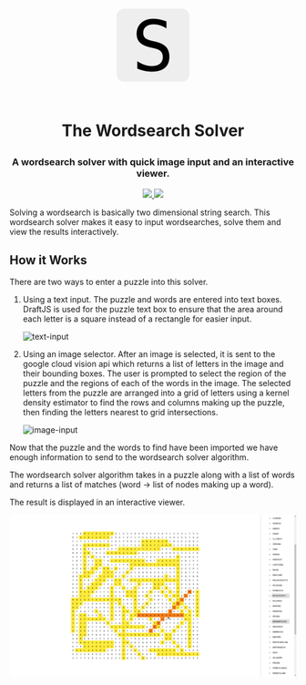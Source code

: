<h1 align='center'>
  <a href='https://solver.0xcaff.me'>
    <img src='./public/favicon.png' height='128' />
  </a>

  <br />
  <br />

  The Wordsearch Solver
</h1>

<h3 align='center'>
  A wordsearch solver with quick image input and an interactive viewer.
</h3>

<p align='center'>
  <a href='https://travis-ci.org/0xcaff/wordsearch'>
    <img src='https://travis-ci.org/0xcaff/wordsearch.svg?branch=master' />
  </a>

  <a href='https://solver.0xcaff.me'>
    <img src='https://img.shields.io/badge/view-live-brightgreen.svg' />
  </a>
</p>

Solving a wordsearch is basically two dimensional string search. This wordsearch
solver makes it easy to input wordsearches, solve them and view the results
interactively.

How it Works
------------

There are two ways to enter a puzzle into this solver.

1. Using a text input. The puzzle and words are entered into text boxes. DraftJS
   is used for the puzzle text box to ensure that the area around each letter is
   a square instead of a rectangle for easier input.

   ![text-input][text-input]

2. Using an image selector. After an image is selected, it is sent to the google
   cloud vision api which returns a list of letters in the image and their
   bounding boxes. The user is prompted to select the region of the puzzle and
   the regions of each of the words in the image. The selected letters from the
   puzzle are arranged into a grid of letters using a kernel density estimator
   to find the rows and columns making up the puzzle, then finding the
   letters nearest to grid intersections.

   ![image-input][image-input]

Now that the puzzle and the words to find have been imported we have enough
information to send to the wordsearch solver algorithm.

The wordsearch solver algorithm takes in a puzzle along with a list of words and
returns a list of matches (word -> list of nodes making up a word).

The result is displayed in an interactive viewer.

![view][view]

[view]: ./assets/screenshots/view.png
[image-input]: https://0xcaff.github.io/static/wordsearch/image-input.gif
[text-input]: https://0xcaff.github.io/static/wordsearch/text-input.gif
